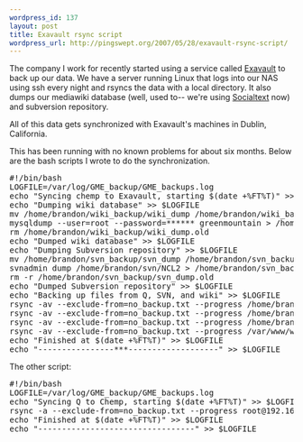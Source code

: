 ```yaml
--- 
wordpress_id: 137
layout: post
title: Exavault rsync script
wordpress_url: http://pingswept.org/2007/05/28/exavault-rsync-script/
---
```

The company I work for recently started using a service called <a href="http://exavault.com">Exavault</a> to back up our data. We have a server running Linux that logs into our NAS using ssh every night and rsyncs the data with a local directory. It also dumps our mediawiki database (well, used to-- we're using <a href="http://socialtext.net/open">Socialtext</a> now) and subversion repository.

All of this data gets synchronized with Exavault's machines in Dublin, California.

This has been running with no known problems for about six months. Below are the bash scripts I wrote to do the synchronization.

<pre>#!/bin/bash
LOGFILE=/var/log/GME_backup/GME_backups.log
echo "Syncing chemp to Exavault, starting $(date +%FT%T)" >> $LOGFILE
echo "Dumping wiki database" >> $LOGFILE
mv /home/brandon/wiki_backup/wiki_dump /home/brandon/wiki_backup/wiki_dump.old
mysqldump --user=root --password=****** greenmountain > /home/brandon/wiki_backup/wiki_dump
rm /home/brandon/wiki_backup/wiki_dump.old
echo "Dumped wiki database" >> $LOGFILE
echo "Dumping Subversion repository" >> $LOGFILE
mv /home/brandon/svn_backup/svn_dump /home/brandon/svn_backup/svn_dump.old
svnadmin dump /home/brandon/svn/NCL2 > /home/brandon/svn_backup/svn_dump
rm -r /home/brandon/svn_backup/svn_dump.old
echo "Dumped Subversion repository" >> $LOGFILE
echo "Backing up files from Q, SVN, and wiki" >> $LOGFILE
rsync -av --exclude-from=no_backup.txt --progress /home/brandon/Q_backup/ greenmountain@greenmountain.exavault.com:backup-test/ >> $LOGFILE
rsync -av --exclude-from=no_backup.txt --progress /home/brandon/svn_backup/ greenmountain@greenmountain.exavault.com:backup-svn/ >> $LOGFILE
rsync -av --exclude-from=no_backup.txt --progress /home/brandon/wiki_backup/ greenmountain@greenmountain.exavault.com:backup-wikidb/ >> $LOGFILE
rsync -av --exclude-from=no_backup.txt --progress /var/www/wiki/ greenmountain@greenmountain.exavault.com:backup-wiki/ >> $LOGFILE
echo "Finished at $(date +%FT%T)" >> $LOGFILE
echo "----------------***-------------------" >> $LOGFILE</pre>

The other script:

<pre>#!/bin/bash
LOGFILE=/var/log/GME_backup/GME_backups.log
echo "Syncing Q to Chemp, starting $(date +%FT%T)" >> $LOGFILE
rsync -a --exclude-from=no_backup.txt --progress root@192.168.2.4:/raid/WeatherPhenom/  /home/brandon/Q_backup/ >> $LOGFILE
echo "Finished at $(date +%FT%T)" >> $LOGFILE
echo "---------------------------------" >> $LOGFILE</pre>
